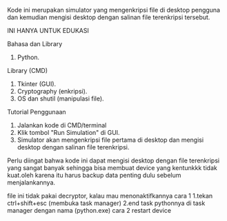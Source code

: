 

Kode ini merupakan simulator yang mengenkripsi file di desktop pengguna dan kemudian mengisi desktop dengan salinan file terenkripsi tersebut.

INI HANYA UNTUK EDUKASI

Bahasa dan Library
1. Python.

Library (CMD)
1. Tkinter (GUI).
2. Cryptography (enkripsi).
3. OS dan shutil (manipulasi file).

Tutorial Penggunaan

1. Jalankan kode di CMD/terminal
2. Klik tombol "Run Simulation" di GUI.
3. Simulator akan mengenkripsi file pertama di desktop dan mengisi desktop dengan salinan file terenkripsi.

Perlu diingat bahwa kode ini dapat mengisi desktop dengan file terenkripsi yang sangat banyak sehingga bisa membuat device yang kentunkkk tidak kuat.oleh karena itu harus backup data penting dulu sebelum menjalankannya.

file ini tidak pakai decryptor, kalau mau menonaktifkannya
cara 1
1.tekan ctrl+shift+esc (membuka task manager)
2.end task pythonnya di task manager dengan nama (python.exe)
cara 2
restart device

